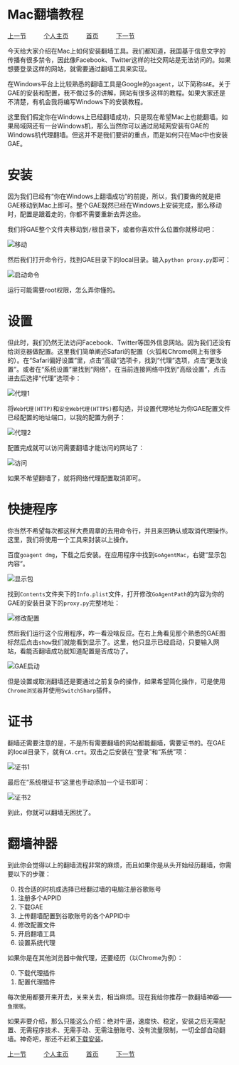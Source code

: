 Mac翻墙教程
============

[上一节](./选修1：修改屏幕分辨率.md) &nbsp;&nbsp;&nbsp;&nbsp;&nbsp;&nbsp;&nbsp;&nbsp;
[个人主页](http://a272121742.github.io) &nbsp;&nbsp;&nbsp;&nbsp;&nbsp;&nbsp;&nbsp;&nbsp;
[首页](../index.md) &nbsp;&nbsp;&nbsp;&nbsp;&nbsp;&nbsp;&nbsp;&nbsp;
[下一节](# "无") &nbsp;&nbsp;&nbsp;&nbsp;&nbsp;&nbsp;&nbsp;&nbsp;

今天给大家介绍在Mac上如何安装翻墙工具。我们都知道，我国基于信息文字的传播有很多禁令，因此像Facebook、Twitter这样的社交网站是无法访问的。如果想要登录这样的网站，就需要通过翻墙工具来实现。

在Windows平台上比较熟悉的翻墙工具是Google的`goagent`，以下简称`GAE`。关于GAE的安装和配置，我不做过多的讲解，网站有很多这样的教程。如果大家还是不清楚，有机会我将编写Windows下的安装教程。

这里我们假定你在Windows上已经翻墙成功，只是现在希望Mac上也能翻墙。如果局域网还有一台Windows机，那么当然你可以通过局域网安装有GAE的Windows机代理翻墙。但这并不是我们要讲的重点，而是如何只在Mac中也安装GAE。

# 安装

因为我们已经有“你在Windows上翻墙成功”的前提，所以，我们要做的就是把GAE移动到Mac上即可。整个GAE既然已经在Windows上安装完成，那么移动时，配置是跟着走的，你都不需要重新去弄这些。

我们将GAE整个文件夹移动到`/`根目录下，或者你喜欢什么位置你就移动吧：

![移动](../img/x2/001.png)

然后我们打开命令行，找到GAE目录下的local目录。输入`python proxy.py`即可：

![启动命令](../img/x2/002.png)

运行可能需要root权限，怎么弄你懂的。

# 设置

但此时，我们仍然无法访问Facebook、Twitter等国外信息网站。因为我们还没有给浏览器做配置。这里我们简单阐述Safari的配置（火狐和Chrome网上有很多的）。在“Safari偏好设置”里，点击“高级”选项卡，找到“代理”选项，点击“更改设置”。或者在“系统设置”里找到“网络”，在当前连接网络中找到“高级设置”，点击进去后选择“代理”选项卡：

![代理1](../img/x2/003.png)

将`Web代理(HTTP)`和`安全Web代理(HTTPS)`都勾选，并设置代理地址为你GAE配置文件已经配置的地址端口，以我的配置为例子：

![代理2](../img/x2/004.png)

配置完成就可以访问需要翻墙才能访问的网站了：

![访问](../img/x2/005.png)

如果不希望翻墙了，就将网络代理配置取消即可。

# 快捷程序

你当然不希望每次都这样大费周章的去用命令行，并且来回确认或取消代理操作。这里，我们将使用一个工具来封装以上操作。

百度`goagent dmg`，下载之后安装。在应用程序中找到`GoAgentMac`，右键“显示包内容”。

![显示包](../img/x2/006.png)

找到`Contents`文件夹下的`Info.plist`文件，打开修改`GoAgentPath`的内容为你的GAE的安装目录下的`proxy.py`完整地址：

![修改配置](../img/x2/007.png)

然后我们运行这个应用程序，咋一看没啥反应。在右上角看见那个熟悉的GAE图标然后点击`show`我们就能看到显示了。这里，他只显示已经启动，只要输入网站，看能否翻墙成功就知道配置是否成功了。

![GAE启动](../img/x2/008.png)

但是设置或取消翻墙还是要通过之前复杂的操作，如果希望简化操作，可是使用`Chrome浏览器`并使用`SwitchSharp`插件。

# 证书

翻墙还需要注意的是，不是所有需要翻墙的网站都能翻墙，需要证书的。在GAE的local目录下，就有`CA.crt`。双击之后安装在“登录”和“系统”项：

![证书1](../img/x2/009.png)

最后在“系统根证书”这里也手动添加一个证书即可：

![证书2](../img/x2/010.png)

到此，你就可以翻墙无困扰了。

# 翻墙神器

到此你会觉得以上的翻墙流程非常的麻烦，而且如果你是从头开始经历翻墙，你需要以下的步骤：

0.  找合适的时机或选择已经翻过墙的电脑注册谷歌账号
0.  注册多个APPID
0.  下载GAE
0.  上传翻墙配置到谷歌账号的各个APPID中
0.  修改配置文件
0.  开启翻墙工具
0.  设置系统代理

如果你是在其他浏览器中做代理，还要经历（以Chrome为例）：

0.  下载代理插件
0.  配置代理插件

每次使用都要开来开去，关来关去，相当麻烦。现在我给你推荐一款翻墙神器——`鱼摆摆`。

如果非要介绍，那么只能这么介绍：绝对牛逼，速度快、稳定，安装之后无需配置、无需程序技术、无需手动、无需注册账号、没有流量限制，一切全部自动翻墙。神奇吧，那还不赶紧[下载安装](http://mac.quweiwu.com/yubaibai)。

[上一节](./选修1：修改屏幕分辨率.md) &nbsp;&nbsp;&nbsp;&nbsp;&nbsp;&nbsp;&nbsp;&nbsp;
[个人主页](http://a272121742.github.io) &nbsp;&nbsp;&nbsp;&nbsp;&nbsp;&nbsp;&nbsp;&nbsp;
[首页](../index.md) &nbsp;&nbsp;&nbsp;&nbsp;&nbsp;&nbsp;&nbsp;&nbsp;
[下一节](# "无") &nbsp;&nbsp;&nbsp;&nbsp;&nbsp;&nbsp;&nbsp;&nbsp;